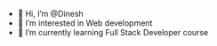 - 👋 Hi, I’m @Dinesh
- 👀 I’m interested in Web development
- 🌱 I’m currently learning Full Stack Developer course

<!---
AKRaavanan/AKRaavanan is a ✨ special ✨ repository because its `README.md` (this file) appears on your GitHub profile.
You can click the Preview link to take a look at your changes.
--->


